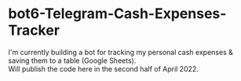 # bot6-Telegram-Cash-Expenses-Tracker
I'm currently building a bot for tracking my personal cash expenses & saving them to a table (Google Sheets). <br>
Will publish the code here in the second half of April 2022. 
